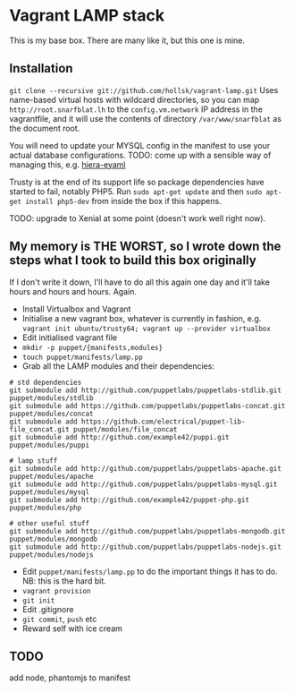 Vagrant LAMP stack
================

This is my base box. There are many like it, but this one is mine.


Installation
-----

`git clone --recursive git://github.com/hollsk/vagrant-lamp.git`
Uses name-based virtual hosts with wildcard directories, so you can map `http://root.snarfblat.lh` to the `config.vm.network` IP address in the vagrantfile, and it will use the contents of directory `/var/www/snarfblat` as the document root.

You will need to update your MYSQL config in the manifest to use your actual database configurations. TODO: come up with a sensible way of managing this, e.g. [hiera-eyaml][eyaml]

Trusty is at the end of its support life so package dependencies have started to fail, notably PHP5. Run `sudo apt-get update` and then `sudo apt-get install php5-dev` from inside the box if this happens.

TODO: upgrade to Xenial at some point (doesn't work well right now).

My memory is THE WORST, so I wrote down the steps what I took to build this box originally
-----

If I don't write it down, I'll have to do all this again one day and it'll take hours and hours and hours. Again.

- Install Virtualbox and Vagrant
- Initialise a new vagrant box, whatever is currently in fashion, e.g. `vagrant init ubuntu/trusty64; vagrant up --provider virtualbox`
- Edit initialised vagrant file
- `mkdir -p puppet/{manifests,modules}`
- `touch puppet/manifests/lamp.pp`
- Grab all the LAMP modules and their dependencies: 
```
# std dependencies 
git submodule add http://github.com/puppetlabs/puppetlabs-stdlib.git puppet/modules/stdlib
git submodule add https://github.com/puppetlabs/puppetlabs-concat.git puppet/modules/concat
git submodule add https://github.com/electrical/puppet-lib-file_concat.git puppet/modules/file_concat
git submodule add http://github.com/example42/puppi.git puppet/modules/puppi

# lamp stuff
git submodule add http://github.com/puppetlabs/puppetlabs-apache.git puppet/modules/apache
git submodule add http://github.com/puppetlabs/puppetlabs-mysql.git puppet/modules/mysql
git submodule add http://github.com/example42/puppet-php.git puppet/modules/php

# other useful stuff
git submodule add http://github.com/puppetlabs/puppetlabs-mongodb.git puppet/modules/mongodb
git submodule add http://github.com/puppetlabs/puppetlabs-nodejs.git puppet/modules/nodejs
```
- Edit `puppet/manifests/lamp.pp` to do the important things it has to do. NB: this is the hard bit.
- `vagrant provision`
- `git init`
- Edit .gitignore 
- `git commit`, `push` etc
- Reward self with ice cream


TODO
-----

add node, phantomjs to manifest

[eyaml]: https://www.theguardian.com/info/developer-blog/2014/feb/14/encrypting-sensitive-data-in-puppet
